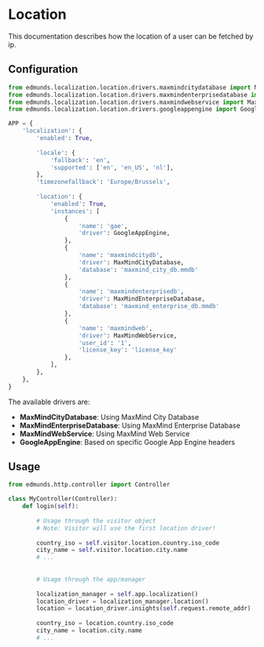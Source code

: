 
# Location

This documentation describes how the location of a user can be fetched by ip.


## Configuration

```python
from edmunds.localization.location.drivers.maxmindcitydatabase import MaxMindCityDatabase
from edmunds.localization.location.drivers.maxmindenterprisedatabase import MaxMindEnterpriseDatabase
from edmunds.localization.location.drivers.maxmindwebservice import MaxMindWebService
from edmunds.localization.location.drivers.googleappengine import GoogleAppEngine

APP = {
    'localization': {
        'enabled': True,
        
        'locale': {
            'fallback': 'en',
            'supported': ['en', 'en_US', 'nl'],
        },
        'timezonefallback': 'Europe/Brussels',
        
        'location': {
            'enabled': True,
            'instances': [
                {
                    'name': 'gae',
                    'driver': GoogleAppEngine,
                },
                {
                    'name': 'maxmindcitydb',
                    'driver': MaxMindCityDatabase,
                    'database': 'maxmind_city_db.mmdb'
                },
                {
                    'name': 'maxmindenterprisedb',
                    'driver': MaxMindEnterpriseDatabase,
                    'database': 'maxmind_enterprise_db.mmdb'
                },
                {
                    'name': 'maxmindweb',
                    'driver': MaxMindWebService,
                    'user_id': '1',
                    'license_key': 'license_key'
                },
            ],
        },
    },
}
```

The available drivers are:

- **MaxMindCityDatabase**: Using MaxMind City Database
- **MaxMindEnterpriseDatabase**: Using MaxMind Enterprise Database
- **MaxMindWebService**: Using MaxMind Web Service
- **GoogleAppEngine**: Based on specific Google App Engine headers

## Usage

```python
from edmunds.http.controller import Controller

class MyController(Controller):
    def login(self):
        
        # Usage through the visitor object
        # Note: Visitor will use the first location driver!
        
        country_iso = self.visitor.location.country.iso_code
        city_name = self.visitor.location.city.name
        # ...
        
        
        # Usage through the app/manager
        
        localization_manager = self.app.localization()
        location_driver = localization_manager.location()
        location = location_driver.insights(self.request.remote_addr)
        
        country_iso = location.country.iso_code
        city_name = location.city.name
        # ...
```
